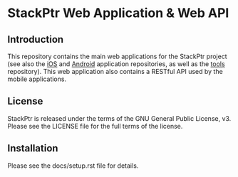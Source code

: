 # StackPtr Web Application & Web API #

## Introduction ##

This repository contains the main web applications for the StackPtr project (see also the [iOS](https://bitbucket.org/FooProject/stackptr_ios) and [Android](https://bitbucket.org/FooProject/stackptr_android) application repositories, as well as the [tools](https://bitbucket.org/FooProject/stackptr_tools) repository). This web application also contains a RESTful API used by the mobile applications.

## License ##

StackPtr is released under the terms of the GNU General Public License, v3. Please see the LICENSE file for the full terms of the license.

## Installation ##

Please see the docs/setup.rst file for details.
